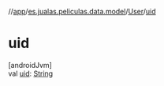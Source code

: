 //[app](../../../index.md)/[es.jualas.peliculas.data.model](../index.md)/[User](index.md)/[uid](uid.md)

# uid

[androidJvm]\
val [uid](uid.md): [String](https://kotlinlang.org/api/latest/jvm/stdlib/kotlin-stdlib/kotlin/-string/index.html)
